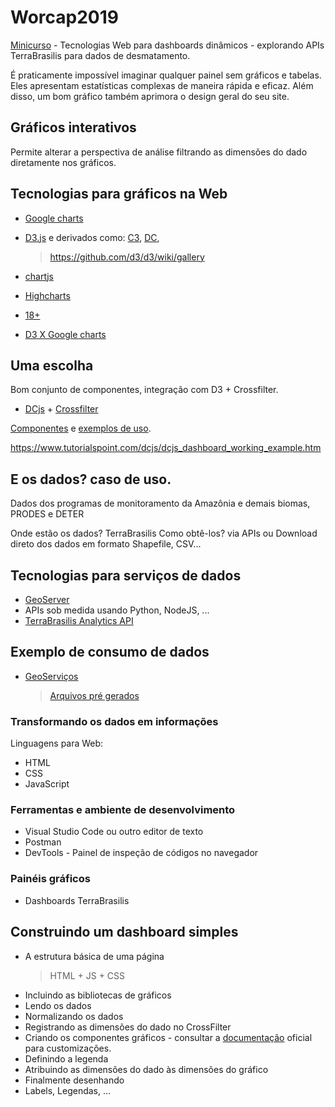 # Worcap2019
[Minicurso](http://www.inpe.br/worcap/2019/minicursos.php) - Tecnologias Web para dashboards dinâmicos - explorando APIs TerraBrasilis para dados de desmatamento.

É praticamente impossível imaginar qualquer painel sem gráficos e tabelas. Eles apresentam estatísticas complexas de maneira rápida e eficaz. Além disso, um bom gráfico também aprimora o design geral do seu site.

## Gráficos interativos

Permite alterar a perspectiva de análise filtrando as dimensões do dado diretamente nos gráficos.

## Tecnologias para gráficos na Web

- [Google charts](https://developers.google.com/chart/)
- [D3.js](https://d3js.org/) e derivados como: [C3](https://c3js.org/), [DC](), 
    > https://github.com/d3/d3/wiki/gallery
- [chartjs](https://www.chartjs.org/)
- [Highcharts](https://www.highcharts.com/)
- [18+](https://www.sitepoint.com/best-javascript-charting-libraries/)

- [D3 X Google charts](https://humansofdata.atlan.com/2014/09/d3-js-versus-google-charts/)

## Uma escolha

Bom conjunto de componentes, integração com D3 + Crossfilter.

- [DCjs](https://dc-js.github.io/dc.js/) + [Crossfilter](http://crossfilter.github.io/crossfilter/)

[Componentes](http://dc-js.github.io/dc.js/docs/html/) e [exemplos de uso](https://dc-js.github.io/dc.js/examples/).

https://www.tutorialspoint.com/dcjs/dcjs_dashboard_working_example.htm

## E os dados? caso de uso.

Dados dos programas de monitoramento da Amazônia e demais biomas, PRODES e DETER

Onde estão os dados? TerraBrasilis
Como obtê-los? via APIs ou Download direto dos dados em formato Shapefile, CSV...

## Tecnologias para serviços de dados

- [GeoServer](http://geoserver.org/)
- APIs sob medida usando Python, NodeJS, ...
- [TerraBrasilis Analytics API](http://terrabrasilis.dpi.inpe.br/dashboard/api/v1/redis-cli/)

## Exemplo de consumo de dados

- [GeoServiços](http://terrabrasilis.dpi.inpe.br/geoserver/wms?service=WMS&request=GetCapabilities&version=1.3.0)
    > [Arquivos pré gerados](http://terrabrasilis.dpi.inpe.br/download/deter-amz/deter_month_d.json)


### Transformando os dados em informações

Linguagens para Web:

- HTML
- CSS
- JavaScript


### Ferramentas e ambiente de desenvolvimento

- Visual Studio Code ou outro editor de texto
- Postman
- DevTools - Painel de inspeção de códigos no navegador

### Painéis gráficos

- Dashboards TerraBrasilis

## Construindo um dashboard simples

- A estrutura básica de uma página
    > HTML + JS + CSS
- Incluindo as bibliotecas de gráficos
- Lendo os dados
- Normalizando os dados
- Registrando as dimensões do dado no CrossFilter
- Criando os componentes gráficos - consultar a [documentação](https://dc-js.github.io/dc.js/docs/html/index.html) oficial para customizações.
- Definindo a legenda
- Atribuindo as dimensões do dado às dimensões do gráfico
- Finalmente desenhando
- Labels, Legendas, ...
